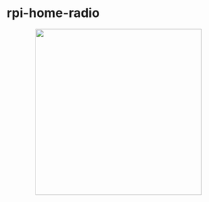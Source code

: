 # rpi-home-radio
<p align="center">
  <img width="375" height="375" src="https://github.com/Sniadekk/rusty-radio/blob/master/logo.png">
</p>


